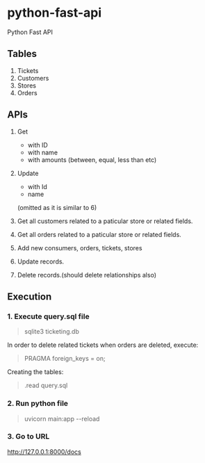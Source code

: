 # python-fast-api
Python Fast API 

## Tables
1. Tickets
2. Customers
3. Stores
4. Orders

## APIs
1. Get  
    - with ID
    - with name
    - with amounts (between, equal, less than etc)
2. Update
    - with Id
    - name 
    
    (omitted as it is similar to 6)
3. Get all customers related to a paticular store or related fields.
4. Get all orders related to a paticular store or related fields.
5. Add new consumers, orders, tickets, stores
6. Update records.
7. Delete records.(should delete relationships also)

## Execution
### 1. Execute query.sql file

>sqlite3 ticketing.db 

In order to delete related tickets when orders are deleted, execute:

>PRAGMA foreign_keys = on;

Creating the tables:

>.read query.sql


### 2. Run python file  

>uvicorn main:app --reload


### 3. Go to URL 
http://127.0.0.1:8000/docs
